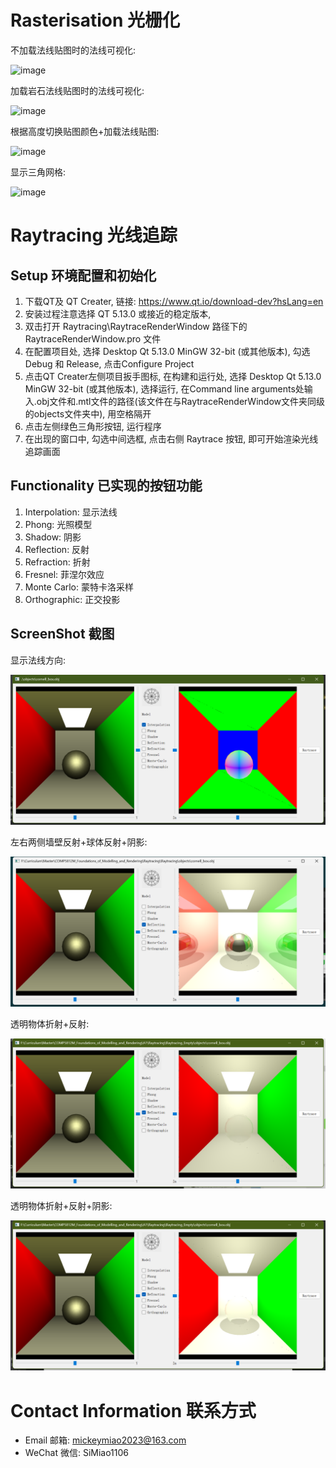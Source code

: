 # Rasterisation 光栅化

不加载法线贴图时的法线可视化:

![image](https://github.com/user-attachments/assets/a44b55fe-4fee-4faf-9987-ee261a747d93)

加载岩石法线贴图时的法线可视化:

![image](https://github.com/user-attachments/assets/8335f1b9-ca35-4327-8787-2061ede3d81a)

根据高度切换贴图颜色+加载法线贴图:

![image](https://github.com/user-attachments/assets/0fdaff86-85db-48ba-bfca-49d09878b565)

显示三角网格:

![image](https://github.com/user-attachments/assets/056de2e6-fde2-4893-b275-9a3a59342745)


# Raytracing 光线追踪

## Setup 环境配置和初始化

1. 下载QT及 QT Creater, 链接: https://www.qt.io/download-dev?hsLang=en
2. 安装过程注意选择 QT 5.13.0 或接近的稳定版本, 
3. 双击打开 Raytracing\RaytraceRenderWindow 路径下的 RaytraceRenderWindow.pro 文件
4. 在配置项目处, 选择 Desktop Qt 5.13.0 MinGW 32-bit (或其他版本), 勾选 Debug 和 Release, 点击Configure Project
5. 点击QT Creater左侧项目扳手图标, 在构建和运行处, 选择 Desktop Qt 5.13.0 MinGW 32-bit (或其他版本), 选择运行, 在Command line arguments处输入.obj文件和.mtl文件的路径(该文件在与RaytraceRenderWindow文件夹同级的objects文件夹中), 用空格隔开
6. 点击左侧绿色三角形按钮, 运行程序
7. 在出现的窗口中, 勾选中间选框, 点击右侧 Raytrace 按钮, 即可开始渲染光线追踪画面

## Functionality 已实现的按钮功能 

1. Interpolation: 显示法线
2. Phong: 光照模型
3. Shadow: 阴影
4. Reflection: 反射
5. Refraction: 折射
6. Fresnel: 菲涅尔效应
7. Monte Carlo: 蒙特卡洛采样
8. Orthographic: 正交投影

## ScreenShot 截图

显示法线方向:

![Normal](Pic\Normal.png)

左右两侧墙壁反射+球体反射+阴影:

![Reflection_3](Pic\Reflection_Wall_Ball.png)

透明物体折射+反射: 

![Reflection_Refraction](Pic\Reflection_Refraction.png)

透明物体折射+反射+阴影: 

![Reflection_Refraction_Shadow](Pic\Reflection_Refraction_Shadow.png)

# Contact Information 联系方式

- Email 邮箱: mickeymiao2023@163.com
- WeChat 微信: SiMiao1106
